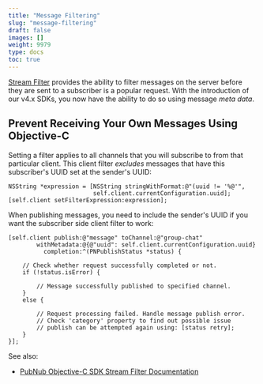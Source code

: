 ```yaml
---
title: "Message Filtering"
slug: "message-filtering"
draft: false
images: []
weight: 9979
type: docs
toc: true
---
```


[Stream Filter][1] provides the ability to filter messages on the server before they are sent to a subscriber is a popular request. With the introduction of our v4.x SDKs, you now have the ability to do so using message *meta data*.


  [1]: https://www.pubnub.com/docs/ios-objective-c/stream-filtering-tutorial-sdk-v4

## Prevent Receiving Your Own Messages Using Objective-C
Setting a filter applies to all channels that you will subscribe to from that particular client. This client filter *excludes* messages that have this subscriber's UUID set at the sender's UUID:

<!-- language: lang-cpp -->

    NSString *expression = [NSString stringWithFormat:@"(uuid != '%@'", 
                            self.client.currentConfiguration.uuid];
    [self.client setFilterExpression:expression];

When publishing messages, you need to include the sender's UUID if you want the subscriber side client filter to work:

<!-- language: lang-cpp -->

    [self.client publish:@"message" toChannel:@"group-chat" 
            withMetadata:@{@"uuid": self.client.currentConfiguration.uuid} 
              completion:^(PNPublishStatus *status) {

        // Check whether request successfully completed or not.
        if (!status.isError) {    
 
            // Message successfully published to specified channel.
        }
        else {

            // Request processing failed. Handle message publish error. 
            // Check 'category' property to find out possible issue 
            // publish can be attempted again using: [status retry];
        }
    }];

See also:

 - [PubNub Objective-C SDK Stream Filter Documentation][1]


  [1]: https://www.pubnub.com/docs/ios-objective-c/stream-filtering-tutorial-sdk-v4

